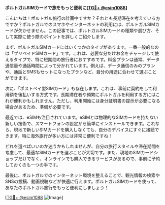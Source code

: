 **ポルトガルSIMカードで旅をもっと便利に[[TG💪+ @esim1088](https://t.me/s/esim1088)]**

こんにちは！ポルトガル旅行の計画中ですか？それとも長期滞在を考えている方ですか？ポルトガルでのスマホやインターネットの利用には、ポルトガルSIMカードが欠かせません。この記事では、ポルトガルSIMカードの種類や選び方、そして実際に使う際のポイントを詳しくご紹介します。

まず、ポルトガルSIMカードにはいくつかのタイプがあります。一番一般的なのは「プリペイドSIMカード」です。これは、必要な分だけお金をチャージして使えるタイプで、特に短期間の旅行者におすすめです。料金プランは通常、データ通信量や通話時間によって分かれています。例えば、データ通信のみのプランや、通話とSMSもセットになったプランなど、自分の用途に合わせて選ぶことができます。

次に、「ポストペイ型SIMカード」も存在します。これは、事前に契約をして利用額を後払いする方式です。長期滞在者や頻繁にポルトガルを利用する方にはこれが便利かもしれません。ただし、利用開始には身分証明書の提示が必要になる場合があるため、準備が必要です。

最近では、eSIMも注目されています。eSIMとは物理的なSIMカードを持たない新しい技術で、スマートフォンの設定から簡単にインストールできます。これなら、現地で新しいSIMカードを購入しなくても、自分のデバイスにすぐに接続できます。特に海外旅行が多い方には非常に便利ですね！

どれを選べばいいのか迷うかもしれませんが、自分の旅行スタイルや滞在期間を考慮して、最適なSIMカードを選ぶことが大切です。また、現地のSIMカードショップだけでなく、オンラインでも購入できるサービスがあるので、事前に予約しておくのも一つの手です。

最後に、ポルトガルでのインターネット環境を整えることで、観光情報の検索やSNSの投稿、動画視聴などが快適に行えます。ポルトガルSIMカードを使って、あなたのポルトガル旅行をもっと便利にしましょう！

[[TG💪+ @esim1088](https://t.me/s/esim1088) ![Image](https://i.postimg.cc/Y0z9fWf4/image.png)]